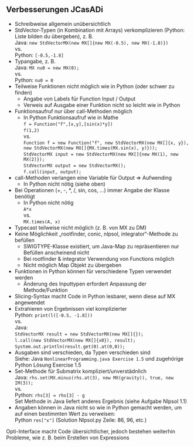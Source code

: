 ## Verbesserungen JCasADi

- Schreibweise allgemein unübersichtlich
- StdVector-Typen (in Kombination mit Arrays) verkomplizieren (Python: Liste bilden du übergeben), z. B.\
  Java:
  ``new StdVectorMX(new MX[]{new MX(-0.5), new MX(-1.8)})``\
  vs. \
  Python: 
  ``[-0.5,-1.8]``
- Typangabe, z. B.\
  Java: 
  ``MX nu0 = new MX(0);``\
  vs.\
  Python: 
  ``nu0 = 0``
- Teilweise Funktionen nicht möglich wie in Python (oder schwer zu finden)
  - Angabe von Labels für Function Input / Output
  - Verweis auf Ausgabe einer Funktion nicht so leicht wie in Python
- Funktionsaufruf nur über call-Methoden möglich 
  - In Python Funktionsaufruf wie in Mathe\
    ``f = Function("f",[x,y],[sin(x)*y])``\
    ``f(1,2)``\
    vs.\
    ``Function f = new Function("f", new StdVectorMX(new MX[]{x, y}), new StdVectorMX(new MX[]{MX.times(MX.sin(x), y)}));``\
    ``StdVectorMX input = new StdVectorMX(new MX[]{new MX(1), new MX(2)});``\
    ``StdVectorMX output = new StdVectorMX();``\
    ``f.call(input, output);``
- call-Methoden verlangen eine Variable für Output => Aufwending
  - In Python nicht nötig (siehe oben)
- Bei Operationen (+, -, *, /, sin, cos, …) immer Angabe der Klasse benötigt
  - In Python nicht nötig\
    ``A*x``\
    vs.\
    ``MX.times(A, x)``
- Typecast teilweise nicht möglich (z. B. von MX zu DM)
- Keine Möglichkeit „rootfinder, conic, nlpsol, integrator“-Methode zu befüllen
  - SWIGTYPE-Klasse existiert, um Java-Map zu repräsentieren nur Befüllen anscheinend nicht
  - Bei rootfinder & integrator Verwendung von Functions möglich
  - Nicht möglich Map Objekt zu übergeben
- Funktionen in Python können für verschiedene Typen verwendet werden
  - Änderung des Inputtypen erfordert Anpassung der Methode/Funktion
- Slicing-Syntax macht Code in Python lesbarer, wenn diese auf MX angewendet
- Extrahieren von Ergebnissen viel komplizierter\
  Python: ``print(l([-0.5, -1.8]))``\
  vs.\
  Java:\
  ``StdVectorMX result = new StdVectorMX(new MX[]{});``\
  ``l.call(new StdVectorMX(new MX[]{x0}), result);``\
  ``System.out.println(result.get(0).at(0,0));``
- Ausgaben sind verschieden, da Typen verschieden sind\
  Siehe: Java ```NonlinearProgramming.java Exercise 1.5``` und zugehörige Python Lösung Exercise 1.5
- Set-Methode für Submatrix kompliziert/unverstädnlich\
  Java: ``rhs.set(MX.minus(rhs.at(3), new MX(gravity)), true, new IM(3));``\
  vs.\
  Python: ``rhs[3] = rhs[3] - g``\
  Set Methode in Java liefert anderes Ergebnis (siehe Aufgabe Nlpsol 1.1)
- Angaben können in Java nicht so wie in Python gemacht werden, um auf einen bestimmten Wert zu verweisen:\
  Python ``res["x"]`` (Solution Nlpsol.py Zeile: 86, 96, etc.)

Opti-Interface macht Code übersichtlicher, jedoch bestehen weiterhin Probleme, wie z. B. beim Erstellen von Expressions